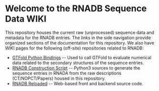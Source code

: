 # Welcome to the RNADB Sequence Data WIKI

This repository houses the current raw (unprocessed) sequence data and metadata for the RNADB entries. The links in the side navigation provide organized sections of the documentation for this repository. We also have WIKI pages for the following (off-site) repositories related to RNADB:
* [GTFold Python Bindings](https://github.gatech.edu/gtDMMB/GTFoldPython/wiki) -- Used to call GTFold to evaluate numerical data related to the secondary structures of the sequence entries.
* [RNADB Construction Script](https://github.gatech.edu/gtDMMB/RNADB-construction/wiki) -- Python3 sources to generate the sequence entries in RNADA from the raw descriptions (CT/NOPCT/Papers) housed in this repository.
* [RNADB Reloaded](https://github.gatech.edu/gtDMMB/RNADB-reloaded/wiki) -- Web-based front and backend source code.


